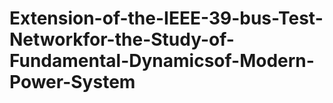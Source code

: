# Extension-of-the-IEEE-39-bus-Test-Networkfor-the-Study-of-Fundamental-Dynamicsof-Modern-Power-System
